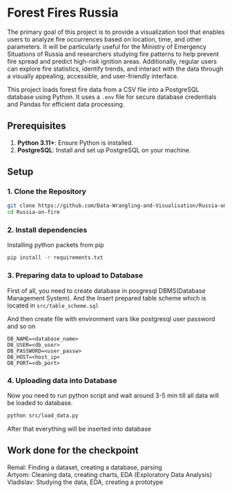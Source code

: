 ﻿# Forest Fires Russia

The primary goal of this project is to provide a visualization tool that enables users to analyze fire occurrences based on location, time, and other parameters. It will be particularly useful for the Ministry of Emergency Situations of Russia and researchers studying fire patterns to help prevent fire spread and predict high-risk ignition areas. Additionally, regular users can explore fire statistics, identify trends, and interact with the data through a visually appealing, accessible, and user-friendly interface.

This project loads forest fire data from a CSV file into a PostgreSQL database using Python. It uses a `.env` file for secure database credentials and Pandas for efficient data processing.

## Prerequisites

1. **Python 3.11+**: Ensure Python is installed.
2. **PostgreSQL**: Install and set up PostgreSQL on your machine.

## Setup

### 1. Clone the Repository

```bash
git clone https://github.com/Data-Wrangling-and-Visualisation/Russia-on-fire
cd Russia-on-fire
```


### 2. Install dependencies

Installing python packets from pip

```bash
pip install -r requirements.txt
```

### 3. Preparing data to upload to Database

First of all, you need to create database in posgresql DBMS(Database Management System). And the Insert prepared table scheme which is located in `src/table_scheme.sql`

And then create file with environment vars like postgresql user password and so on
```
DB_NAME=<database_name>
DB_USER=<db_user>
DB_PASSWORD=<user_passw>
DB_HOST=<host_ip>
DB_PORT=<db_port>
```

### 4. Uploading data into Database

Now you need to run python script and wait around 3-5 min till all data will be loaded to database.

```bash
python src/load_data.py
```

After that everything will be inserted into database


## Work done for the checkpoint 

Remal: Finding a dataset, creating a database, parsing  
Artyom: Cleaning data, creating charts, EDA (Exploratory Data Analysis)  
Vladislav: Studying the data, EDA, creating a prototype  
